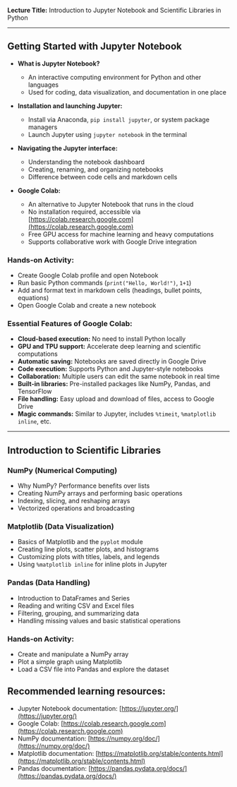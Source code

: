 **Lecture Title:** Introduction to Jupyter Notebook and Scientific Libraries in Python  

---


## Getting Started with Jupyter Notebook
- **What is Jupyter Notebook?**
  - An interactive computing environment for Python and other languages
  - Used for coding, data visualization, and documentation in one place
- **Installation and launching Jupyter:**
  - Install via Anaconda, `pip install jupyter`, or system package managers
  - Launch Jupyter using `jupyter notebook` in the terminal
- **Navigating the Jupyter interface:**
  - Understanding the notebook dashboard
  - Creating, renaming, and organizing notebooks
  - Difference between code cells and markdown cells

- **Google Colab:**
  - An alternative to Jupyter Notebook that runs in the cloud
  - No installation required, accessible via [https://colab.research.google.com](https://colab.research.google.com)
  - Free GPU access for machine learning and heavy computations
  - Supports collaborative work with Google Drive integration

### **Hands-on Activity:**
  - Create Google Colab profile and open Notebook
  - Run basic Python commands (`print("Hello, World!")`, `1+1`)
  - Add and format text in markdown cells (headings, bullet points, equations)
  - Open Google Colab and create a new notebook



### **Essential Features of Google Colab:**
- **Cloud-based execution:** No need to install Python locally
- **GPU and TPU support:** Accelerate deep learning and scientific computations
- **Automatic saving:** Notebooks are saved directly in Google Drive
- **Code execution:** Supports Python and Jupyter-style notebooks
- **Collaboration:** Multiple users can edit the same notebook in real time
- **Built-in libraries:** Pre-installed packages like NumPy, Pandas, and TensorFlow
- **File handling:** Easy upload and download of files, access to Google Drive
- **Magic commands:** Similar to Jupyter, includes `%timeit`, `%matplotlib inline`, etc.

---

## Introduction to Scientific Libraries
### **NumPy (Numerical Computing)**
- Why NumPy? Performance benefits over lists
- Creating NumPy arrays and performing basic operations
- Indexing, slicing, and reshaping arrays
- Vectorized operations and broadcasting

### **Matplotlib (Data Visualization)**
- Basics of Matplotlib and the `pyplot` module
- Creating line plots, scatter plots, and histograms
- Customizing plots with titles, labels, and legends
- Using `%matplotlib inline` for inline plots in Jupyter

### **Pandas (Data Handling)**
- Introduction to DataFrames and Series
- Reading and writing CSV and Excel files
- Filtering, grouping, and summarizing data
- Handling missing values and basic statistical operations

### **Hands-on Activity:**
- Create and manipulate a NumPy array
- Plot a simple graph using Matplotlib
- Load a CSV file into Pandas and explore the dataset

## Recommended learning resources:
  - Jupyter Notebook documentation: [https://jupyter.org/](https://jupyter.org/)
  - Google Colab: [https://colab.research.google.com](https://colab.research.google.com)
  - NumPy documentation: [https://numpy.org/doc/](https://numpy.org/doc/)
  - Matplotlib documentation: [https://matplotlib.org/stable/contents.html](https://matplotlib.org/stable/contents.html)
  - Pandas documentation: [https://pandas.pydata.org/docs/](https://pandas.pydata.org/docs/)

